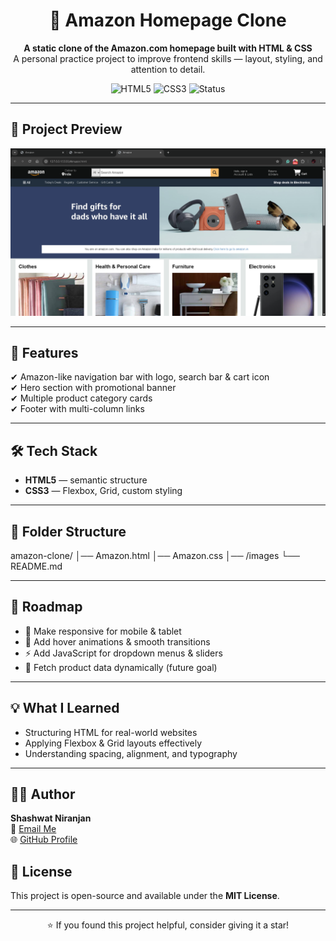 <h1 align="center">🛒 Amazon Homepage Clone</h1>

<p align="center">
  <b>A static clone of the Amazon.com homepage built with HTML & CSS</b><br>
  A personal practice project to improve frontend skills — layout, styling, and attention to detail.
</p>

<p align="center">
  <img src="https://img.shields.io/badge/HTML5-E34F26?style=for-the-badge&logo=html5&logoColor=white" alt="HTML5">
  <img src="https://img.shields.io/badge/CSS3-1572B6?style=for-the-badge&logo=css3&logoColor=white" alt="CSS3">
  <img src="https://img.shields.io/badge/Status-In%20Progress-yellow?style=for-the-badge" alt="Status">
</p>

---

## 📸 Project Preview
<p align="center">
  <img src="Screenshot.png" alt="Amazon Clone Screenshot" width="800">
</p>

---

## 🚀 Features
✔ Amazon-like navigation bar with logo, search bar & cart icon  
✔ Hero section with promotional banner  
✔ Multiple product category cards  
✔ Footer with multi-column links  

---

## 🛠 Tech Stack
- **HTML5** — semantic structure
- **CSS3** — Flexbox, Grid, custom styling

---

## 📂 Folder Structure
amazon-clone/
│── Amazon.html
│── Amazon.css
│── /images
└── README.md

---

## 📅 Roadmap
- 📱 Make responsive for mobile & tablet
- 🎨 Add hover animations & smooth transitions
- ⚡ Add JavaScript for dropdown menus & sliders
- 🔗 Fetch product data dynamically (future goal)

---

## 💡 What I Learned
- Structuring HTML for real-world websites
- Applying Flexbox & Grid layouts effectively
- Understanding spacing, alignment, and typography

---

## 👨‍💻 Author
**Shashwat Niranjan**  
📧 [Email Me](shashwatniranjan1@gmail.com)  
🌐 [GitHub Profile](https://github.com/shashwatniranjan-max)  


## 📜 License
This project is open-source and available under the **MIT License**.

---

<p align="center">⭐ If you found this project helpful, consider giving it a star!</p>



